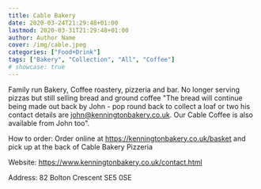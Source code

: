 ```yaml
---
title: Cable Bakery
date: 2020-03-24T21:29:48+01:00
lastmod: 2020-03-31T21:29:48+01:00
author: Author Name
cover: /img/cable.jpeg
categories: ["Food+Drink"]
tags: ["Bakery", "Collection", "All", "Coffee"]
# showcase: true
---
```

Family run Bakery, Coffee roastery, pizzeria and bar. No longer serving pizzas but still selling bread and ground coffee "The bread will continue being made out back by John - pop round back to collect a loaf or two his contact details are john@kenningtonbakery.co.uk. Our Cable Coffee is also available from John too".

How to order: Order online at https://kenningtonbakery.co.uk/basket and pick up at the back of Cable Bakery Pizzeria

Website: https://www.kenningtonbakery.co.uk/contact.html	

Address: 82 Bolton Crescent SE5 0SE		
